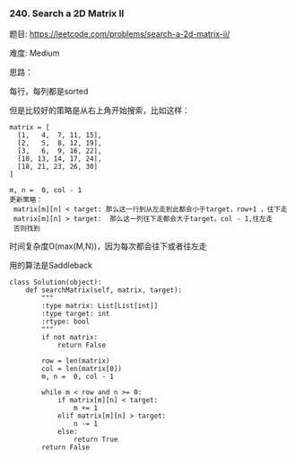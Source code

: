 ### 240. Search a 2D Matrix II



题目:
<https://leetcode.com/problems/search-a-2d-matrix-ii/>


难度:
Medium

思路：

每行，每列都是sorted

但是比较好的策略是从右上角开始搜索，比如这样：

```
matrix = [
  [1,   4,  7, 11, 15],
  [2,   5,  8, 12, 19],
  [3,   6,  9, 16, 22],
  [10, 13, 14, 17, 24],
  [18, 21, 23, 26, 30]
]

m, n =  0, col - 1
更新策略：
 matrix[m][n] < target: 那么这一行到从左走到此都会小于target，row+1 ，往下走
 matrix[m][n] > target:  那么这一列往下走都会大于target，col - 1,往左走
 否则找到
```

时间复杂度O(max(M,N))，因为每次都会往下或者往左走


用的算法是Saddleback



```
class Solution(object):
    def searchMatrix(self, matrix, target):
        """
        :type matrix: List[List[int]]
        :type target: int
        :rtype: bool
        """
        if not matrix:
        	return False

        row = len(matrix)
        col = len(matrix[0]) 
        m, n =  0, col - 1

        while m < row and n >= 0:
        	if matrix[m][n] < target:
        		m += 1
        	elif matrix[m][n] > target:
        		n -= 1
        	else:
        		return True
        return False

```
